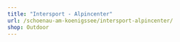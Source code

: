 ```yaml
---
title: "Intersport - Alpincenter"
url: /schoenau-am-koenigssee/intersport-alpincenter/
shop: Outdoor
---
```

